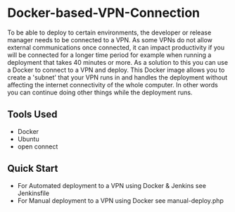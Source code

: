 # Docker-based-VPN-Connection

To be able to deploy to certain environments, the developer or release manager needs to be connected to a VPN. As some VPNs do not allow external communications once connected, it can impact productivity if you will be connected for a longer time period for example when running a deployment that takes 40 minutes or more. As a solution to this you can use a Docker to connect to a VPN and deploy. This Docker image allows you to create a 'subnet' that your VPN runs in and handles the deployment without affecting the internet connectivity of the whole computer. In other words you can continue doing other things while the deployment runs.

## Tools Used
* Docker
* Ubuntu
* open connect

## Quick Start
* For Automated deployment to a VPN using Docker & Jenkins see Jenkinsfile
* For Manual deployment to a VPN using Docker see manual-deploy.php
